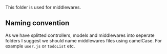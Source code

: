 This folder is used for middlewares.

## Naming convention
As we have splitted controllers, models and middlewares into seperate folders I suggest we should name middlewares files using camelCase. For example <code>user.js</code> or <code>todoList</code> etc.
